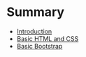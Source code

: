 # Summary

* [Introduction](README.md)
* [Basic HTML and CSS](chapter1.md)
* [Basic Bootstrap](chapter3.md)

